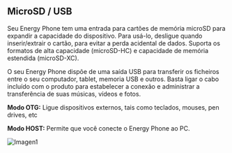 ## MicroSD / USB

Seu Energy Phone tem uma entrada para cartões de memória microSD para expandir a capacidade do dispositivo. Para usá-lo, desligue quando inserir/extrair o cartão, para evitar a perda acidental de dados. Suporta os formatos de alta capacidade (microSD-HC) e capacidade de memória estendida (microSD-XC).

O seu Energy Phone dispõe de uma saída USB para transferir os ficheiros entre o seu computador, tablet, memoria USB e outros. Basta ligar o cabo incluído com o produto para estabelecer a conexão e administrar a transferência de suas músicas, vídeos e fotos.

**Modo OTG:** Ligue dispositivos externos, tais como teclados, mouses, pen drives, etc

**Modo HOST:** Permite que você conecte o Energy Phone ao PC.

![Imagen1](http://static.energysistem.com/images/manuals/39725/54ec615bcb058.jpg)
